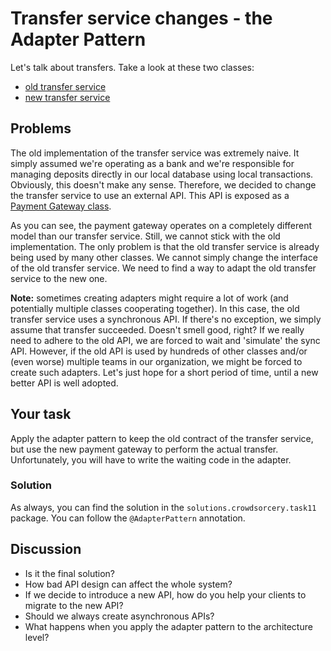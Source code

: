 # Transfer service changes - the Adapter Pattern

Let's talk about transfers. Take a look at these two classes:
- [old transfer service](..%2Fsrc%2Fmain%2Fjava%2Fpl%2Fwojtyna%2Ftrainings%2Fdesignpatterns%2Fproblems%2Fcrowdsorcery%2Ftask11%2Fservices%2FOldTransferService.java)
- [new transfer service](..%2Fsrc%2Fmain%2Fjava%2Fpl%2Fwojtyna%2Ftrainings%2Fdesignpatterns%2Fproblems%2Fcrowdsorcery%2Ftask11%2Fservices%2FTransferService.java) 

## Problems
The old implementation of the transfer service was extremely naive. It simply assumed we're operating as a bank and we're responsible for managing deposits directly in our local database using local transactions. Obviously, this doesn't make any sense. Therefore, we decided to change the transfer service to use an external API. This API is exposed as a [Payment Gateway class](..%2Fsrc%2Fmain%2Fjava%2Fpl%2Fwojtyna%2Ftrainings%2Fdesignpatterns%2Fproblems%2Fcrowdsorcery%2Ftask11%2FPaymentGateway.java).

As you can see, the payment gateway operates on a completely different model than our transfer service. Still, we cannot stick with the old implementation. The only problem is that the old transfer service is already being used by many other classes. We cannot simply change the interface of the old transfer service. We need to find a way to adapt the old transfer service to the new one.

**Note:** sometimes creating adapters might require a lot of work (and potentially multiple classes cooperating together). In this case, the old transfer service uses a synchronous API. If there's no exception, we simply assume that transfer succeeded. Doesn't smell good, right? If we really need to adhere to the old API, we are forced to wait and 'simulate' the sync API. However, if the old API is used by hundreds of other classes and/or (even worse) multiple teams in our organization, we might be forced to create such adapters. Let's just hope for a short period of time, until a new better API is well adopted. 

## Your task
Apply the adapter pattern to keep the old contract of the transfer service, but use the new payment gateway to perform the actual transfer. Unfortunately, you will have to write the waiting code in the adapter.

### Solution
As always, you can find the solution in the `solutions.crowdsorcery.task11` package. You can follow the `@AdapterPattern` annotation.

## Discussion
- Is it the final solution?
- How bad API design can affect the whole system?
- If we decide to introduce a new API, how do you help your clients to migrate to the new API?
- Should we always create asynchronous APIs?
- What happens when you apply the adapter pattern to the architecture level?